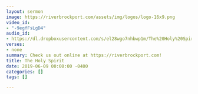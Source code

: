 ```yaml
---
layout: sermon
image: https://riverbrockport.com/assets/img/logos/logo-16x9.png
video_id:
- "-9egfFsLgD4"
audio_id:
- https://dl.dropboxusercontent.com/s/el28wgo7nhbwp1m/The%20Holy%20Spirit.mp3?dl=0
verses:
- none
summary: Check us out online at https://riverbrockport.com!
title: The Holy Spirit
date: 2019-06-09 00:00:00 -0400
categories: []
tags: []

---
```

